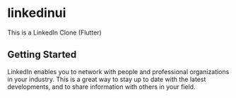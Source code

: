 # linkedinui

This is a LinkedIn Clone (Flutter)
## Getting Started

LinkedIn enables you to network with people and professional organizations in your industry. This is a great way to stay up to date with the latest developments, and to share information with others in your field. 
